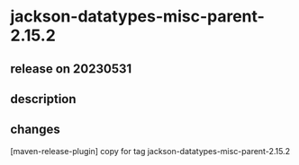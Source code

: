 # jackson-datatypes-misc-parent-2.15.2

## release on 20230531

## description

## changes

[maven-release-plugin] copy for tag jackson-datatypes-misc-parent-2.15.2

